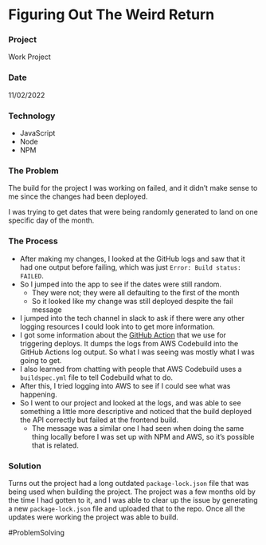 # Figuring Out The Weird Return

### Project
Work Project

### Date
11/02/2022

### Technology
- JavaScript
- Node
- NPM

### The Problem

The build for the project I was working on failed, and it didn’t make sense to me since the changes had been deployed.

I was trying to get dates that were being randomly generated to land on one specific day of the month.

### The Process

- After making my changes, I looked at the GitHub logs and saw that it had one output before failing, which was just `Error: Build status: FAILED`.
-  So I jumped into the app to see if the dates were still random.
    -   They were not; they were all defaulting to the first of the month
    -   So it looked like my change was still deployed despite the fail message
-  I jumped into the tech channel in slack to ask if there were any other logging resources I could look into to get more information.
- I got some information about the [GitHub Action](https://github.com/aws-actions/aws-codebuild-run-build) that we use for triggering deploys. It dumps the logs from AWS Codebuild into the GitHub Actions log output. So what I was seeing was mostly what I was going to get.
- I also learned from chatting with people that AWS Codebuild uses a `buildspec.yml` file to tell Codebuild what to do.
- After this, I tried logging into AWS to see if I could see what was happening.
- So I went to our project and looked at the logs, and was able to see something a little more descriptive and noticed that the build deployed the API correctly but failed at the frontend build.
	- The message was a similar one I had seen when doing the same thing locally before I was set up with NPM and AWS, so it’s possible that is related.

### Solution
Turns out the project had a long outdated `package-lock.json` file that was being used when building the project. The project was a few months old by the time I had gotten to it, and I was able to clear up the issue by generating a new `package-lock.json` file and uploaded that to the repo. Once all the updates were working the project was able to build.


#ProblemSolving